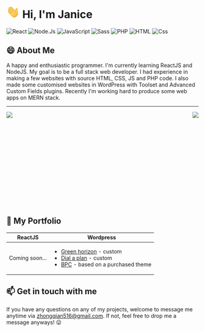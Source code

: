 # <img src="https://github.com/qianzhong516/qianzhong516/blob/main/wave.gif" alt="wave" width=35 /> Hi, I'm Janice 

<p>
  <img alt="React" src="https://img.shields.io/badge/React-61DAFB?logo=react&logoColor=000000&style=for-the-badge" />
  <img alt="Node.Js" src="https://img.shields.io/badge/Node.Js-339933?logo=Node.Js&logoColor=white&style=for-the-badge" />
  <img alt="JavaScript" src="https://img.shields.io/badge/JavaScript-F7DF1E?logo=javascript&logoColor=000000&style=for-the-badge" />
  <img alt="Sass" src="https://img.shields.io/badge/Sass-CC6699?logo=sass&logoColor=white&style=for-the-badge" />
  <img alt="PHP" src="https://img.shields.io/badge/PHP-777BB4?logo=PHP&logoColor=white&style=for-the-badge" />
  <img alt="HTML" src="https://img.shields.io/badge/HTML-E34F26?logo=html5&logoColor=white&style=for-the-badge" />
  <img alt="Css" src="https://img.shields.io/badge/CSS-1572B6?logo=css3&logoColor=white&style=for-the-badge" />
</p>

## :smile: About Me

A happy and enthusiastic programmer. I'm currently learning ReactJS and NodeJS. My goal is to be a full stack web developer. I had experience in making a few websites with source HTML, CSS, JS and PHP code. I also made some customised websites in WordPress with Toolset and Advanced Custom Fields plugins. Recently I'm working hard to produce some web apps on MERN stack.

---

<div style="display: flex !important; justify-content: space-between !important;">
  <img
    src="https://github-readme-stats.vercel.app/api/top-langs/?username=qianzhong516"
  />
  <img src="https://github-readme-stats.vercel.app/api?username=qianzhong516&count_private=true&title_color=61DAFB&icon_color=61DAFB&text_color=ffffff&bg_color=000000&custom_title=Janice+Zhong's+GitHub+Stats&show_icons=true" height=245 />
</div>

## :bookmark_tabs: My Portfolio
**ReactJS** | **Wordpress**
----------|--------------
Coming soon... | <ul><li>[Green horizon](http://green-horizon.com.au/) - custom</li><li>[Dial a plan](https://dialaplan.com.au/) - custom </li><li>[BPC](http://bpcaustralia.com/) - based on a purchased theme</li></ul>


## 📫 Get in touch with me
If you have any questions on any of my projects, welcome to message me anytime via [zhongqian516@gmail.com](mailto:zhongqian516@gmail.com). If not, feel free to drop me a message anyways! :stuck_out_tongue:
